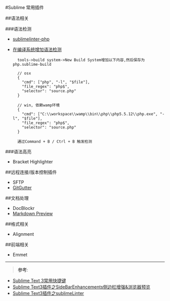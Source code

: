 #Sublime 常用插件

##语法相关

###语法检测

- [sublimelinter-php](http://www.cnblogs.com/sirocco/p/3699094.html)
- [在编译系统增加语法检测](https://www.moreofless.co.uk/sublime-text-php-build-system/)

        tools->build system->New Build System增加以下内容,然后保存为 php.sublime-build
        
        // osx
        {
          "cmd": ["php", "-l", "$file"],
          "file_regex": "php$",
          "selector": "source.php"
        }
        
        // win, 依赖wamp环境
        {
          "cmd": ["C:\\workspace\\wamp\\bin\\php\\php5.5.12\\php.exe", "-l", "$file"],
          "file_regex": "php$",
          "selector": "source.php"
        }
        
        通过Command + B / Ctrl + B 触发检测
        
###语法高亮

- Bracket Highlighter
        
        
##远程连接/版本控制插件

- SFTP
- [GitGutter](https://github.com/jisaacks/GitGutter)

##文档处理

- DocBlockr
- [Markdown Preview](http://www.jianshu.com/p/378338f10263)


##格式相关

- Alignment

##前端相关

- Emmet


---

>**参考**:

- [Sublime Text 3常用快捷键](https://github.com/vino24/iminyao/issues/27)
- [Sublime Text3插件之SideBarEnhancements侧边栏增强&浏览器预览](https://github.com/vino24/iminyao/issues/20)
- [Sublime Text3插件之sublimeLinter](https://github.com/vino24/iminyao/issues/19)

